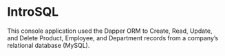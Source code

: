 # IntroSQL

This console application used the Dapper ORM to Create, Read, Update, and Delete Product, Employee, and Department records from a company’s relational database (MySQL).
